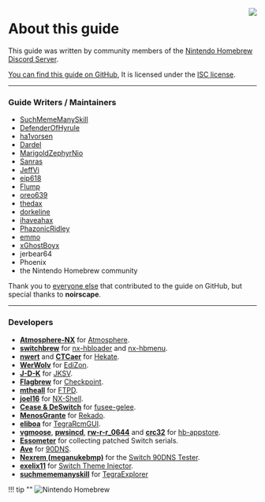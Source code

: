 <a href="https://discord.gg/C29hYvh" target="_blank"><img style="float: right;" src="../img/discord.png"></a>

# About this guide

This guide was written by community members of the [Nintendo Homebrew Discord Server](https://discord.gg/C29hYvh).

[You can find this guide on GitHub](https://github.com/nh-server/switch-guide), It is licensed under the [ISC license](https://github.com/nh-server/switch-guide/blob/master/LICENSE.md).

-----

### Guide Writers / Maintainers
- [SuchMemeManySkill](https://github.com/suchmememanyskill)
- [DefenderOfHyrule](https://github.com/DefenderOfHyrule)
- [ha1vorsen](https://github.com/ha1vorsen)
- [Dardel](https://codeberg.org/Dardel)
- [MarigoldZephyrNio](https://github.com/MarigoldZephyrNio)
- [Sanras](https://github.com/Sanrax)
- [JeffVi](https://github.com/JeffVi)
- [eip618](https://github.com/eip618)
- [Flump](https://github.com/Flumpster)
- [oreo639](https://github.com/oreo639)
- [thedax](https://github.com/thedax)
- [dorkeline](https://github.com/dorkeline)
- [ihaveahax](https://github.com/ihaveamac)
- [PhazonicRidley](https://github.com/PhazonicRidley)
- [emmo](https://github.com/el-emmo)
- [xGhostBoyx](https://github.com/xGhostBoyx)
- jerbear64
- Phoenix
- the Nintendo Homebrew community

Thank you to [everyone else](https://github.com/nh-server/switch-guide/graphs/contributors) that contributed to the guide on GitHub, but special thanks to **noirscape**.

-----

### Developers

- [**Atmosphere-NX**](https://github.com/Atmosphere-NX) for [Atmosphere](https://github.com/Atmosphere-NX/Atmosphere).
- [**switchbrew**](https://github.com/switchbrew) for [nx-hbloader](https://github.com/switchbrew/nx-hbloader) and [nx-hbmenu](https://github.com/switchbrew/nx-hbmenu).
- [**nwert**](https://github.com/nwert) and [**CTCaer**](https://github.com/CTCaer) for [Hekate](https://github.com/CTCaer/hekate).
- [**WerWolv**](https://github.com/WerWolv) for [EdiZon](https://github.com/WerWolv/EdiZon).
- [**J-D-K**](https://github.com/J-D-K) for [JKSV](https://github.com/J-D-K/JKSV).
- [**Flagbrew**](https://github.com/FlagBrew) for [Checkpoint](https://github.com/FlagBrew/Checkpoint).
- [**mtheall**](https://github.com/mtheall) for [FTPD](https://github.com/mtheall/ftpd/).
- [**joel16**](https://github.com/joel16/) for [NX-Shell](https://github.com/joel16/NX-Shell).
- [**Cease & DeSwitch**](https://github.com/Cease-and-DeSwitch) for [fusee-gelee](https://github.com/Qyriad/fusee-launcher).
- [**MenosGrante**](https://github.com/MenosGrante) for [Rekado](https://github.com/MenosGrante/Rekado).
- [**eliboa**](https://github.com/eliboa) for [TegraRcmGUI](https://github.com/eliboa/TegraRcmGUI).
- [**vgmoose**](https://github.com/vgmoose), [**pwsincd**](https://github.com/pwsincd), [**rw-r-r_0644**](https://github.com/rw-r-r-0644) and [**crc32**](https://github.com/crc-32) for [hb-appstore](https://github.com/vgmoose/hb-appstore).
- [**Essometer**](https://gbatemp.net/members/essometer.265523/) for collecting patched Switch serials.
- [**Ave**](https://gitlab.com/a) for [90DNS](https://gitlab.com/a/90dns).
- [**Nexrem (meganukebmp)**](https://github.com/meganukebmp) for the [Switch 90DNS Tester](https://github.com/meganukebmp/Switch_90DNS_tester).
- [**exelix11**](https://github.com/exelix11) for [Switch Theme Injector](https://github.com/exelix11/SwitchThemeInjector).
- [**suchmememanyskill**](https://github.com/suchmememanyskill) for [TegraExplorer](https://github.com/suchmememanyskill/TegraExplorer)

!!! tip ""
    ![Nintendo Homebrew](img/nh.jpg)
